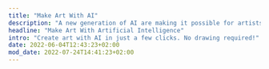 ```yaml
---
title: "Make Art With AI"
description: "A new generation of AI are making it possible for artists to create amazing works of art through text and natural language."
headline: "Make Art With Artificial Intelligence"
intro: "Create art with AI in just a few clicks. No drawing required!"
date: 2022-06-04T12:43:23+02:00
mod_date: 2022-07-24T14:41:23+02:00
---
```


